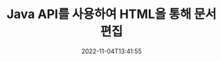 ---
############################# Static ############################
layout: "product"
date: 2022-11-04T13:41:55
draft: false

product: "Editor"
product_tag: "editor"
platform: "Java"
platform_tag: "java"

############################# Head ############################
head_title: "자바 문서 편집기 API | HTML을 사용하여 Word Web XML 텍스트 파일 편집"
head_description: "Java용 문서 편집기 API. Microsoft Word, XML, 웹 및 텍스트 파일을 HTML로 로드하고 조작 후 원래 형식으로 다시 변환합니다."

############################# Header ############################
title: "Java API를 사용하여 HTML을 통해 문서 편집"
description: "Java 애플리케이션을 HTML 편집기와 통합하여 문서를 조작하고 원래 형식으로 다시 변환합니다."
button:
    enable: true

############################# SubMenu ############################
submenu:
    enable: true
    
    left:
        img_alt: "GroupDocs.Editor for Java"
        image: "https://www.groupdocs.cloud/templates/groupdocs/images/product-logos/groupdocs-editor-java.png"
        product: "GroupDocs.Editor"
        platform: "Java"

    middle:
        button:
            # button loop
            - link: "#overview"
              text: "개요"

            # button loop
            - link: "#features"
              text: "특징"

            # button loop
            - link: "#support"
              text: "지원하다"

            # button loop
            - link: "https://products.groupdocs.app/editor"
              text: "라이브 데모"

            # button loop
            - link: "https://purchase.groupdocs.com/pricing/editor/java"
              text: "가격"

    right:
        link_download: "https://downloads.groupdocs.com/editor"
        link_learn: "https://docs.groupdocs.com/editor/java/"
        link_buy: "https://purchase.groupdocs.com"

############################# Overview ############################
overview:
    enable: true
    content: |
      GroupDocs.Editor for Java API를 사용하면 HTML 형식의 문서 편집이 가능합니다. API는 여러 문서 형식을 지원하며 모든 외부, 오픈 소스 또는 유료 HTML 편집기와 통합할 수 있습니다. Editor API는 문서를 불러와서 HTML로 변환하고 HTML을 외부 UI에 제공하고 조작 후 HTML을 원본 문서에 저장하는 처리를 합니다. 또한 다양한 Microsoft Word, Excel 스프레드시트, PowerPoint 파일, OpenDocument 형식, XML 및 TXT 문서를 생성하는 데 사용할 수도 있습니다.
    tabs:
      enable: true     
      
      ## TAB ONE ##
      tab_one:
        description: |
          다음은 Java용 GroupDocs.Editor의 개요입니다.:

        left:
          enable: true
          icon: "fab fa-html5"
          title: "HTML을 사용하여 조작"
          content: |
            * 지원 문서 로드
            * HTML을 사용하여 콘텐츠 편집
            * 관련 스타일 편집
            * 원본 형식으로 변환
      
      ## TAB TWO ##
      tab_two:
        description: |
          Java용 GroupDocs.Editor는 다음 [파일 형식](https://docs.groupdocs.com/editor/java/supported-document-formats/)을 지원합니다.

        left:
          enable: true
          table:
            # table loop
            - title: "Microsoft Office"
              content: |
                * **Microsoft Word**: DOC, DOCX, DOCM, DOT, DOTM, DOTX, FlatOPC, WordML, RTF
                * **Microsoft Excel**: XLS, XLSX, XLSM, XLT, XLTX, XLTM, XLSB, XLAM, CSV, TSV, SXC, SpreadsheetML, DIF, DSV
                * **Microsoft PowerPoint**: PPT, PPTX, PPTM, PPS, PPSX, PPSM, POT, POTX, POTM

        right:
          enable: true
          table:
            # table loop
            - title: "기타 형식 제품군"
              content: |
                * **OpenDocument 형식**: ODT, OTT, ODS, FODS, ODP, OTP
                * **OpenDocument 형식**: MSG, MBOX, EML, EMLX
                * **웹 형식**: HTML, MHTML, CHM, XML, TXT
                * **웹 형식**: MOBI, AZW3, ePub

      ## TAB THREE ##
      tab_three:
        description: |
          Java용 GroupDocs.Editor는 다음 운영 체제, 프레임워크 및 패키지 관리자를 지원합니다.:
        
        left:
          enable: true
          table:
            # table loop
            - icon: "fab fa-windows"
              title: "운영체제"
              content: |
                * Microsoft Windows Desktop
                * Microsoft Windows Server
                * Linux
                * MacOS

            # table loop
            - icon: "fas fa-code"
              title: "지원되는 프레임워크"
              content: |
                * Java 7 (1.7) +

        right:
          enable: true
          table:
            # table loop
            - icon: "fas fa-cogs"
              title: "개발 환경"
              content: |
                * NetBeans
                * IntelliJ IDEA
                * Eclipse
            # table loop
            - icon: "fas fa-tools"
              title: "빌드 자동화 도구"
              content: |
                * Maven

############################# Features ############################
features:
    enable: true
    title: "Java 기능을 위한 GroupDocs.Editor"

    feature:
      # feature loop
      - icon: "fas fa-copy"
        content: "손쉬운 HTML 편집기 통합"

      # feature loop
      - icon: "fas fa-eye"
        content: "HTML DOM으로 문서 변환"

      # feature loop
      - icon: "fas fa-bolt"
        content: "문서 스트림에서 HTML 콘텐츠 추출"
      
      # feature loop
      - icon: "fas fa-file-powerpoint"
        content: "Word, Excel 및 PowerPoint 파일 형식 로드, 편집 및 저장"

      # feature loop
      - icon: "fas fa-code"
        content: "포함된 요소와 함께 HTML 가져오기"

      # feature loop
      - icon: "fas fa-cloud"
        content: "XML 문서 가져오기, 보기 및 편집"

      # feature loop
      - icon: "fas fa-remove-format"
        content: "HTML 콘텐츠 우회 및 포함된 리소스 저장"

      # feature loop
      - icon: "fas fa-comment-slash"
        content: "페이지 모드에서 워드 프로세싱 문서 보기, 편집 및 저장"

      # feature loop
      - icon: "fas fa-location-arrow"
        content: "파일에서 HTML 본문 태그의 내용 가져오기"

      # feature loop
      - icon: "fas fa-border-all"
        content: "HTML 파일의 CSS 콘텐츠 추출"

      # feature loop
      - icon: "fas fa-wrench"
        content: "문자열 콘텐츠를 사용하여 HTML DOM 가져오기 및 파일로 변환"

      # feature loop
      - icon: "fas fa-columns"
        content: "포함된 요소가 있는 HTML DOM 변환"

      # feature loop
      - icon: "fas fa-file-word"
        content: "편집을 위해 HTML에서 여러 형식의 파일 변환"

      # feature loop
      - icon: "fas fa-envelope"
        content: "편집 없이 입력 문서의 메타 정보 가져오기"

      # feature loop
      - icon: "fas fa-print"
        content: "편집한 문서를 일반 텍스트 파일 형식으로 저장"

      # feature loop
      - icon: "fas fa-file-archive"
        content: "변환 정확도"

      # feature loop
      - icon: "fas fa-lock"
        content: "출력 문서에 암호 적용"

      # feature loop
      - icon: "fas fa-file-code"
        content: "데이터베이스(DB) 불가지론"
      
      # feature loop
      - icon: "fas fa-fill-drip"
        content: "사용자 인터페이스(UI) 불가지론"

      # feature loop
      - icon: "fas fa-file-excel"
        content: "계량 라이선스 지원"

    more_feature:
      # more_feature_loop
      - title: "HTML DOM으로 및 HTML DOM에서 정확하게 변환"
        content: |
          Java용 GroupDocs.Editor를 사용하면 지원되는 파일 형식의 문서를 로드하여 관련 요소(예: CSS)와 함께 HTML DOM(문서 개체 모델)으로 변환하는 Java 응용 프로그램을 빌드할 수 있습니다. 또한 Editor Java API를 사용하면 인기 있는 HTML 편집기에서 HTML을 편집할 수 있습니다. 필요한 수정이 완료되면 Java용 GroupDocs.Editor를 사용하여 이 결과 HTML을 원래 파일 형식으로 다시 변환할 수 있습니다.
          
          ```java
          // Create Editor class by loading an input document
          Editor editor = new Editor("Sample.docx");

          // Open document for edit and obtain EditableDocument
          EditableDocument original = editor.edit();

          // Obtain all-embedded HTML from it
          String allEmbeddedInside = original.getEmbeddedHtml();

          // If necessary, obtain pure HTML-markup, CSS, images and other resources in separate form

          // Whole HTML-markup, without any resources
          String completeHtmlMarkup = original.getContent();

          // Only HTML->BODY content, useful for most of WYSIWYG-editors
          String onlyInnerBody = original.getBodyContent();

          // All CSS stylesheets
          List<CssText> stylesheets = original.getCss();

          // All images, including raster and vector, but without CSS gradients
          List<IImageResource> images = original.getImages();

          // All font resources
          List<FontResourceBase> fonts = original.getFonts();

          // finally, send this content to your WYSIWYG HTML-editor
          ```
      # more_feature_loop
      - title: "요소 로드 및 가져오기"
        content: "Java API용 GroupDocs.Editor를 사용하면 이미지, CSS, 글꼴 등과 같이 지원되는 형식의 문서에서 관련 요소를 가져올 수 있습니다. 그런 다음 가져온 연결된 요소를 로드하고 탐색하고 최종 HTML 파일과 별도로 저장하고 잘 관리된 출력을 가질 수 있습니다."

############################# Support ############################
support:
    enable: true

############################# Solutions ############################
solutions:
    enable: true
    title: "GroupDocs.Editor는 다른 인기 있는 개발 환경을 위한 문서 편집 API를 제공합니다."

    solution:
        # solution loop
        - img_alt: "GroupDocs.Editor for .NET"
          image: "https://www.groupdocs.cloud/templates/groupdocs/images/product-logos/groupdocs-editor-net.png"
          product: "GroupDocs.Editor"
          platform: ".NET"
          link: "/editor/net/"

############################# Back to top ###############################
back_to_top:
  enable: true
---